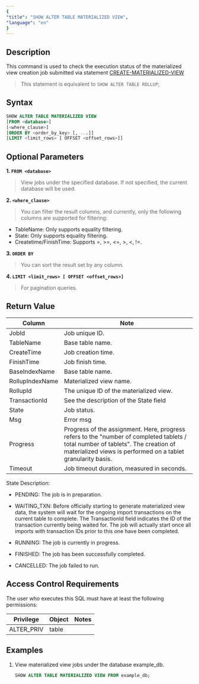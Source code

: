 ```yaml
---
{
"title": "SHOW ALTER TABLE MATERIALIZED VIEW",
"language": "en"
}
---
```


<!--
Licensed to the Apache Software Foundation (ASF) under one
or more contributor license agreements.  See the NOTICE file
distributed with this work for additional information
regarding copyright ownership.  The ASF licenses this file
to you under the Apache License, Version 2.0 (the
"License"); you may not use this file except in compliance
with the License.  You may obtain a copy of the License at

  http://www.apache.org/licenses/LICENSE-2.0

Unless required by applicable law or agreed to in writing,
software distributed under the License is distributed on an
"AS IS" BASIS, WITHOUT WARRANTIES OR CONDITIONS OF ANY
KIND, either express or implied.  See the License for the
specific language governing permissions and limitations
under the License.
-->

## Description

This command is used to check the execution status of the materialized view creation job submitted via statement [CREATE-MATERIALIZED-VIEW](../../../sql-statements/table-and-view/materialized-view/CREATE-MATERIALIZED-VIEW.md)

> This statement is equivalent to `SHOW ALTER TABLE ROLLUP`;

## Syntax

```sql
SHOW ALTER TABLE MATERIALIZED VIEW
[FROM <database>]
[<where_clause>]
[ORDER BY <order_by_key> [, ...]]
[LIMIT <limit_rows> [ OFFSET <offset_rows>]]
```

## Optional Parameters

**1. `FROM <database>`**

> View jobs under the specified database. If not specified, the current database will be used.

**2. `<where_clause>`**

> You can filter the result columns, and currently, only the following columns are supported for filtering:
- TableName: Only supports equality filtering.
- State: Only supports equality filtering.
- Createtime/FinishTime: Supports =, >=, <=, >, <, !=.

**3. `ORDER BY`**

> You can sort the result set by any column.

**4. `LIMIT <limit_rows> [ OFFSET <offset_rows>]`**

> For pagination queries.

## Return Value

| Column                 | Note                                                        |
|--------------------|-------------------------------------------------------------|
| JobId               | Job unique ID.                                              |
| TableName               | Base table name.                                            |
| CreateTime        | Job creation time.                                          |
| FinishTime           | Job finish time.                                            |
| BaseIndexName          | Base table name.                                            |
| RollupIndexName            | Materialized view name.                                     |
| RollupId | The unique ID of the materialized view.                     |
| TransactionId               | See the description of the State field                      |
| State           | Job status.                                                 |
| Msg          | Error msg                                                   |
| Progress          | Progress of the assignment. Here, progress refers to the "number of completed tablets / total number of tablets". The creation of materialized views is performed on a tablet granularity basis. |
| Timeout          | Job timeout duration, measured in seconds.                                                 |

State Description:
- PENDING: The job is in preparation.

- WAITING_TXN: Before officially starting to generate materialized view data, the system will wait for the ongoing import transactions on the current table to complete. The TransactionId field indicates the ID of the transaction currently being waited for. The job will actually start once all imports with transaction IDs prior to this one have been completed.

- RUNNING: The job is currently in progress.

- FINISHED: The job has been successfully completed.

- CANCELLED: The job failed to run.

## Access Control Requirements

The user who executes this SQL must have at least the following permissions:

| Privilege  | Object | Notes |
|------------|--------|----|
| ALTER_PRIV | table  |    |

## Examples

1. View materialized view jobs under the database example_db.

   ```sql
   SHOW ALTER TABLE MATERIALIZED VIEW FROM example_db;
   ```


